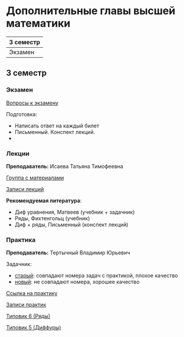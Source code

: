 # Дополнительные главы высшей математики

|3 семестр|
|---|
|Экзамен|

## 3 семестр

### Экзамен

[Вопросы к экзамену](../Files/HigherMathematics/HigherMathematics_exam_questions.pdf)

Подготовка:
* Написать ответ на каждый билет  
* Письменный. Конспект лекций.
*


### Лекции

**Преподаватель:** Исаева Татьяна Тимофеевна

[Группа с материалами](https://vk.com/club193548696)

[Записи лекций](https://www.youtube.com/playlist?list=PLj7ewET2KEJxltgdxMv23dKzFmztEno1v)

**Рекомендуемая литература**:

* Диф уравнения, Матвеев (учебник + задачник)
* Ряды, Фихтенгольц (учебник)
* Диф + ряды, Письменный (конспект лекций)

### Практика

**Преподаватель:** Тертычный Владимир Юрьевич

Задачник:
- [старый](../Files/Tertychny/ExerciseBook_v1.pdf): совпадают номера задач с практикой, плохое качество
- [новый](../Files/Tertychny/ExerciseBook_v2.pdf): не совпадают номера, хорошее качество

[Ссылка на практику](https://itmo.zoom.us/j/87112011683?pwd=ZWNLMTNkSkFQWmh1MTNudnVVN0FZUT09#success)

[Записи практик](https://www.youtube.com/playlist?list=PLj7ewET2KEJwOaxp_g2qVgxIi4TogUfn0)

[Типовик 6 (Ряды)](http://mathdep.ifmo.ru/files/library/Tipov6mod.pdf)

[Типовик 5 (Диффуры)](http://books.ifmo.ru/file/pdf/1076.pdf)
